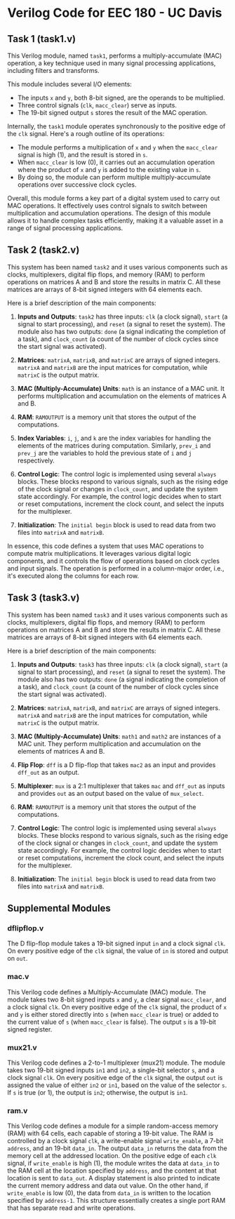 # Verilog Code for EEC 180 - UC Davis

## Task 1 (task1.v) 

This Verilog module, named `task1`, performs a multiply-accumulate (MAC) operation, a key technique used in many signal processing applications, including filters and transforms.

This module includes several I/O elements:

- The inputs `x` and `y`, both 8-bit signed, are the operands to be multiplied.
- Three control signals (`clk`, `macc_clear`) serve as inputs.
- The 19-bit signed output `s` stores the result of the MAC operation.

Internally, the `task1` module operates synchronously to the positive edge of the `clk` signal. Here's a rough outline of its operations:

- The module performs a multiplication of `x` and `y` when the `macc_clear` signal is high (1), and the result is stored in `s`.
- When `macc_clear` is low (0), it carries out an accumulation operation where the product of `x` and `y` is added to the existing value in `s`.
- By doing so, the module can perform multiple multiply-accumulate operations over successive clock cycles.

Overall, this module forms a key part of a digital system used to carry out MAC operations. It effectively uses control signals to switch between multiplication and accumulation operations. The design of this module allows it to handle complex tasks efficiently, making it a valuable asset in a range of signal processing applications.

## Task 2 (task2.v)

This system has been named `task2` and it uses various components such as clocks, multiplexers, digital flip flops, and memory (RAM) to perform operations on matrices A and B and store the results in matrix C. All these matrices are arrays of 8-bit signed integers with 64 elements each.

Here is a brief description of the main components:

1. **Inputs and Outputs**: `task2` has three inputs: `clk` (a clock signal), `start` (a signal to start processing), and `reset` (a signal to reset the system). The module also has two outputs: `done` (a signal indicating the completion of a task), and `clock_count` (a count of the number of clock cycles since the start signal was activated).

2. **Matrices**: `matrixA`, `matrixB`, and `matrixC` are arrays of signed integers. `matrixA` and `matrixB` are the input matrices for computation, while `matrixC` is the output matrix.

3. **MAC (Multiply-Accumulate) Units**: `math` is an instance of a MAC unit. It performs multiplication and accumulation on the elements of matrices A and B.

4. **RAM**: `RAMOUTPUT` is a memory unit that stores the output of the computations.

5. **Index Variables**: `i`, `j`, and `k` are the index variables for handling the elements of the matrices during computation. Similarly, `prev_i` and `prev_j` are the variables to hold the previous state of `i` and `j` respectively.

6. **Control Logic**: The control logic is implemented using several `always` blocks. These blocks respond to various signals, such as the rising edge of the clock signal or changes in `clock_count`, and update the system state accordingly. For example, the control logic decides when to start or reset computations, increment the clock count, and select the inputs for the multiplexer.

7. **Initialization**: The `initial begin` block is used to read data from two files into `matrixA` and `matrixB`.

In essence, this code defines a system that uses MAC operations to compute matrix multiplications. It leverages various digital logic components, and it controls the flow of operations based on clock cycles and input signals. The operation is performed in a column-major order, i.e., it's executed along the columns for each row.

## Task 3 (task3.v)

This system has been named `task3` and it uses various components such as clocks, multiplexers, digital flip flops, and memory (RAM) to perform operations on matrices A and B and store the results in matrix C. All these matrices are arrays of 8-bit signed integers with 64 elements each.

Here is a brief description of the main components:

1. **Inputs and Outputs**: `task3` has three inputs: `clk` (a clock signal), `start` (a signal to start processing), and `reset` (a signal to reset the system). The module also has two outputs: `done` (a signal indicating the completion of a task), and `clock_count` (a count of the number of clock cycles since the start signal was activated).

2. **Matrices**: `matrixA`, `matrixB`, and `matrixC` are arrays of signed integers. `matrixA` and `matrixB` are the input matrices for computation, while `matrixC` is the output matrix.

3. **MAC (Multiply-Accumulate) Units**: `math1` and `math2` are instances of a MAC unit. They perform multiplication and accumulation on the elements of matrices A and B.

4. **Flip Flop**: `dff` is a D flip-flop that takes `mac2` as an input and provides `dff_out` as an output.

5. **Multiplexer**: `mux` is a 2:1 multiplexer that takes `mac` and `dff_out` as inputs and provides `out` as an output based on the value of `mux_select`.

6. **RAM**: `RAMOUTPUT` is a memory unit that stores the output of the computations.

7. **Control Logic**: The control logic is implemented using several `always` blocks. These blocks respond to various signals, such as the rising edge of the clock signal or changes in `clock_count`, and update the system state accordingly. For example, the control logic decides when to start or reset computations, increment the clock count, and select the inputs for the multiplexer.

8. **Initialization**: The `initial begin` block is used to read data from two files into `matrixA` and `matrixB`.

## Supplemental Modules

### dflipflop.v 
The D flip-flop module takes a 19-bit signed input `in` and a clock signal `clk`. On every positive edge of the `clk` signal, the value of `in` is stored and output on `out`.

### mac.v 
This Verilog code defines a Multiply-Accumulate (MAC) module. The module takes two 8-bit signed inputs `x` and `y`, a clear signal `macc_clear`, and a clock signal `clk`. On every positive edge of the `clk` signal, the product of `x` and `y` is either stored directly into `s` (when `macc_clear` is true) or added to the current value of `s` (when `macc_clear` is false). The output `s` is a 19-bit signed register.

### mux21.v 
This Verilog code defines a 2-to-1 multiplexer (mux21) module. The module takes two 19-bit signed inputs `in1` and `in2`, a single-bit selector `s`, and a clock signal `clk`. On every positive edge of the `clk` signal, the output `out` is assigned the value of either `in2` or `in1`, based on the value of the selector `s`. If `s` is true (or 1), the output is `in2`; otherwise, the output is `in1`. 

### ram.v 
This Verilog code defines a module for a simple random-access memory (RAM) with 64 cells, each capable of storing a 19-bit value. The RAM is controlled by a clock signal `clk`, a write-enable signal `write_enable`, a 7-bit `address`, and an 19-bit `data_in`. The output `data_in` returns the data from the memory cell at the addressed location. On the positive edge of each `clk` signal, if `write_enable` is high (1), the module writes the data at `data_in` to the RAM cell at the location specified by `address`, and the content at that location is sent to `data_out`. A display statement is also printed to indicate the current memory address and data out value. On the other hand, if `write_enable` is low (0), the data from `data_in` is written to the location specified by `address-1`. This structure essentially creates a single port RAM that has separate read and write operations.
